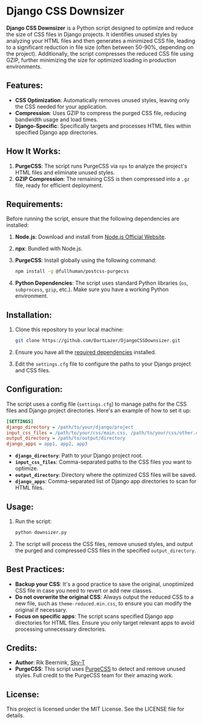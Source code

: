 
# Django CSS Downsizer

**Django CSS Downsizer** is a Python script designed to optimize and reduce the size of CSS files in Django projects. It identifies unused styles by analyzing your HTML files and then generates a minimized CSS file, leading to a significant reduction in file size (often between 50-90%, depending on the project). Additionally, the script compresses the reduced CSS file using GZIP, further minimizing the size for optimized loading in production environments.

## Features:
- **CSS Optimization**: Automatically removes unused styles, leaving only the CSS needed for your application.
- **Compression**: Uses GZIP to compress the purged CSS file, reducing bandwidth usage and load times.
- **Django-Specific**: Specifically targets and processes HTML files within specified Django app directories.
  
## How It Works:
1. **PurgeCSS**: The script runs PurgeCSS via `npx` to analyze the project's HTML files and eliminate unused styles.
2. **GZIP Compression**: The remaining CSS is then compressed into a `.gz` file, ready for efficient deployment.

## Requirements:
Before running the script, ensure that the following dependencies are installed:

1. **Node.js**: Download and install from [Node.js Official Website](https://nodejs.org/).
2. **npx**: Bundled with Node.js.
3. **PurgeCSS**: Install globally using the following command:
   ```bash
   npm install -g @fullhuman/postcss-purgecss
   ```

4. **Python Dependencies**: The script uses standard Python libraries (`os`, `subprocess`, `gzip`, etc.). Make sure you have a working Python environment.

## Installation:

1. Clone this repository to your local machine:
   ```bash
   git clone https://github.com/DartLazer/DjangoCSSDownsizer.git
   ```

2. Ensure you have all the [required dependencies](#requirements) installed.

3. Edit the `settings.cfg` file to configure the paths to your Django project and CSS files.

## Configuration:

The script uses a config file (`settings.cfg`) to manage paths for the CSS files and Django project directories. Here's an example of how to set it up:

```ini
[SETTINGS]
django_directory = /path/to/your/django/project
input_css_files = /path/to/your/css/main.css, /path/to/your/css/other.css
output_directory = /path/to/output/directory
django_apps = app1, app2, app3
```

- **`django_directory`**: Path to your Django project root.
- **`input_css_files`**: Comma-separated paths to the CSS files you want to optimize.
- **`output_directory`**: Directory where the optimized CSS files will be saved.
- **`django_apps`**: Comma-separated list of Django app directories to scan for HTML files.

## Usage:

1. Run the script:
   ```bash
   python downsizer.py
   ```

2. The script will process the CSS files, remove unused styles, and output the purged and compressed CSS files in the specified `output_directory`.

## Best Practices:

- **Backup your CSS**: It's a good practice to save the original, unoptimized CSS file in case you need to revert or add new classes.
- **Do not overwrite the original CSS**: Always output the reduced CSS to a new file, such as `theme-reduced.min.css`, to ensure you can modify the original if necessary.
- **Focus on specific apps**: The script scans specified Django app directories for HTML files. Ensure you only target relevant apps to avoid processing unnecessary directories.

## Credits:
- **Author**: Rik Beernink, [Sky-T](https://github.com/DartLazer)
- **PurgeCSS**: This script uses [PurgeCSS](https://purgecss.com/) to detect and remove unused styles. Full credit to the PurgeCSS team for their amazing work.

## License:
This project is licensed under the MIT License. See the LICENSE file for details.